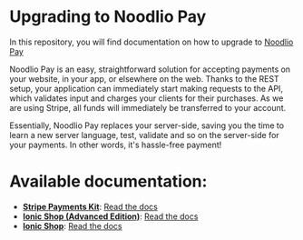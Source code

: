 # Upgrading to Noodlio Pay 

In this repository, you will find documentation on how to upgrade to [Noodlio Pay](https://market.mashape.com/noodlio/noodlio-pay-smooth-payments-with-stripe)

Noodlio Pay is an easy, straightforward solution for accepting payments on your website, in your app, or elsewhere on the web. Thanks to the REST setup, your application can immediately start making requests to the API, which validates input and charges your clients for their purchases. As we are using Stripe, all funds will immediately be transferred to your account.

Essentially, Noodlio Pay replaces your server-side, saving you the time to learn a new server language, test, validate and so on the server-side for your payments. In other words, it's hassle-free payment!

# Available documentation:

- [**Stripe Payments Kit**](https://www.noodl.io/market/product/P201604181926406/noodlio-pay-smooth-payments-with-stripe-accept-payments-without-a-server-side-setup): [Read the docs](stripe-charge.md)
- [**Ionic Shop (Advanced Edition)**](https://www.noodl.io/market/product/P201602271203444/ionic-shop-advanced-edition-full-ecommerce-app-w-stripe-payments-and-admin): [Read the docs](ionic-shop-advanced-edition.md)
- [**Ionic Shop**](https://www.noodl.io/market/product/P201512161327199/ionic-stripe-shop-full-ecommerce-app-w-stripe-payments-and-admin): [Read the docs](ionic-shop.md)